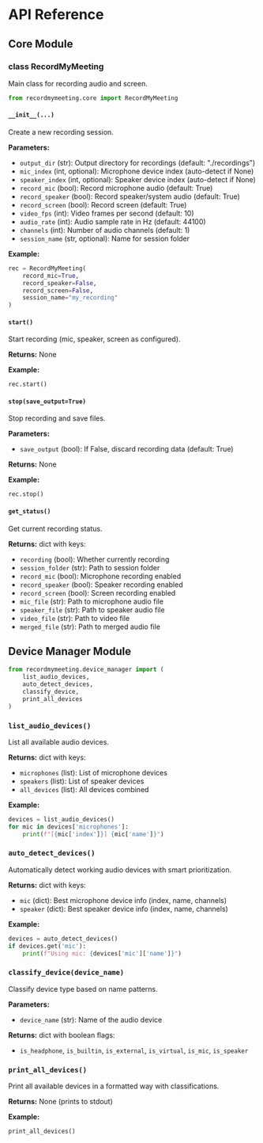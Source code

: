 
# API Reference

## Core Module

### class RecordMyMeeting

Main class for recording audio and screen.

```python
from recordmymeeting.core import RecordMyMeeting
```

#### `__init__(...)`

Create a new recording session.

**Parameters:**
- `output_dir` (str): Output directory for recordings (default: "./recordings")
- `mic_index` (int, optional): Microphone device index (auto-detect if None)
- `speaker_index` (int, optional): Speaker device index (auto-detect if None)
- `record_mic` (bool): Record microphone audio (default: True)
- `record_speaker` (bool): Record speaker/system audio (default: True)
- `record_screen` (bool): Record screen (default: True)
- `video_fps` (int): Video frames per second (default: 10)
- `audio_rate` (int): Audio sample rate in Hz (default: 44100)
- `channels` (int): Number of audio channels (default: 1)
- `session_name` (str, optional): Name for session folder

**Example:**
```python
rec = RecordMyMeeting(
    record_mic=True,
    record_speaker=False,
    record_screen=False,
    session_name="my_recording"
)
```

#### `start()`

Start recording (mic, speaker, screen as configured).

**Returns:** None

**Example:**
```python
rec.start()
```

#### `stop(save_output=True)`

Stop recording and save files.

**Parameters:**
- `save_output` (bool): If False, discard recording data (default: True)

**Returns:** None

**Example:**
```python
rec.stop()
```

#### `get_status()`

Get current recording status.

**Returns:** dict with keys:
- `recording` (bool): Whether currently recording
- `session_folder` (str): Path to session folder
- `record_mic` (bool): Microphone recording enabled
- `record_speaker` (bool): Speaker recording enabled
- `record_screen` (bool): Screen recording enabled
- `mic_file` (str): Path to microphone audio file
- `speaker_file` (str): Path to speaker audio file
- `video_file` (str): Path to video file
- `merged_file` (str): Path to merged audio file

## Device Manager Module

```python
from recordmymeeting.device_manager import (
    list_audio_devices,
    auto_detect_devices,
    classify_device,
    print_all_devices
)
```

### `list_audio_devices()`

List all available audio devices.

**Returns:** dict with keys:
- `microphones` (list): List of microphone devices
- `speakers` (list): List of speaker devices
- `all_devices` (list): All devices combined

**Example:**
```python
devices = list_audio_devices()
for mic in devices['microphones']:
    print(f"[{mic['index']}] {mic['name']}")
```

### `auto_detect_devices()`

Automatically detect working audio devices with smart prioritization.

**Returns:** dict with keys:
- `mic` (dict): Best microphone device info (index, name, channels)
- `speaker` (dict): Best speaker device info (index, name, channels)

**Example:**
```python
devices = auto_detect_devices()
if devices.get('mic'):
    print(f"Using mic: {devices['mic']['name']}")
```

### `classify_device(device_name)`

Classify device type based on name patterns.

**Parameters:**
- `device_name` (str): Name of the audio device

**Returns:** dict with boolean flags:
- `is_headphone`, `is_builtin`, `is_external`, `is_virtual`, `is_mic`, `is_speaker`

### `print_all_devices()`

Print all available devices in a formatted way with classifications.

**Returns:** None (prints to stdout)

**Example:**
```python
print_all_devices()
```

